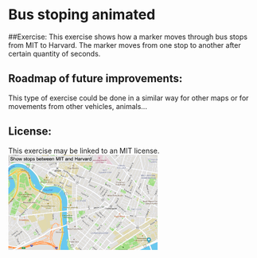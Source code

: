 # Bus stoping animated
##Exercise:
This exercise shows how a marker moves through bus stops from MIT to Harvard. The marker moves from one stop to another after certain quantity of seconds.
## Roadmap of future improvements:
This type of exercise could be done in a similar way for other maps or for movements from other vehicles, animals...
## License:
This exercise may be linked to an MIT license.
<img src= "Map.png" width='300'/>
